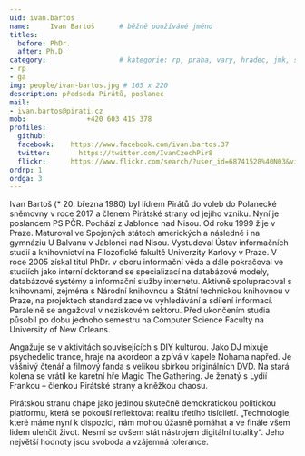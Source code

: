 ```yaml
---
uid: ivan.bartos
name:     Ivan Bartoš      # běžně používáné jméno
titles:
  before: PhDr. 
  after: Ph.D
category:                  # kategorie: rp, praha, vary, hradec, jmk, senat
- rp
- ga
img: people/ivan-bartos.jpg # 165 x 220
description: předseda Pirátů, poslanec
mail:
- ivan.bartos@pirati.cz
mob:			   +420 603 415 378
profiles:
  github:
  facebook:    https://www.facebook.com/ivan.bartos.37
  twitter:		 https://twitter.com/IvanCzechPir8
  flickr:      https://www.flickr.com/search/?user_id=68741528%40N03&view_all=1&text=ivan%20barto%C5%A1
ordrp: 1
ordga: 3
---
```


Ivan Bartoš (* 20. března 1980) byl lídrem Pirátů do voleb do Polanecké sněmovny v roce 2017 a členem Pirátské strany od jejího vzniku. Nyní je poslancem PS PČR. Pochází z Jablonce nad Nisou. Od roku 1999 žije v Praze. Maturoval ve Spojených státech amerických a následně i na gymnáziu U Balvanu v Jablonci nad Nisou. Vystudoval Ústav informačních studií a knihovnictví na Filozofické fakultě Univerzity Karlovy v Praze. V roce 2005 získal titul PhDr. v oboru informační věda a dále pokračoval ve studiích jako interní doktorand se specializací na databázové modely, databázové systémy a informační služby internetu. Aktivně spolupracoval s knihovnami, zejména s Národní knihovnou a Státní technickou knihovnou v Praze, na projektech standardizace ve vyhledávání a sdílení informací. Paralelně se angažoval v neziskovém sektoru. Před ukončením studia působil po dobu jednoho semestru na Computer Science Faculty na University of New Orleans.

Angažuje se v aktivitách souvisejících s DIY kulturou. Jako DJ mixuje psychedelic trance, hraje na akordeon a zpívá v kapele Nohama napřed. Je vášnivý čtenář a filmový fanda s velikou sbírkou originálních DVD. Na stará kolena se vrátil ke karetní hře Magic The Gathering. Je ženatý s Lydií Frankou – členkou Pirátské strany a kněžkou chaosu.

Pirátskou stranu chápe jako jedinou skutečně demokratickou politickou platformu, která se pokouší reflektovat realitu třetího tisíciletí. „Technologie, které máme nyní k dispozici, nám mohou úžasně pomáhat a ve finále všem lidem ulehčit život. Nesmí se ovšem stát nástrojem digitální totality“. Jeho největší hodnoty jsou svoboda a vzájemná tolerance.
